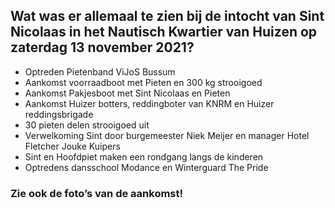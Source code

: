 ## Wat was er allemaal te zien bij de intocht van Sint Nicolaas in het Nautisch Kwartier van Huizen op zaterdag 13 november 2021?

- Optreden Pietenband ViJoS Bussum
- Aankomst voorraadboot met Pieten en 300 kg strooigoed
- Aankomst Pakjesboot met Sint Nicolaas en Pieten
- Aankomst Huizer botters, reddingboter van KNRM en Huizer reddingsbrigade
- 30 pieten delen strooigoed uit
- Verwelkoming Sint door burgemeester Niek Meijer en manager Hotel Fletcher Jouke Kuipers
- Sint en Hoofdpiet maken een rondgang langs de kinderen
- Optredens dansschool Modance en Winterguard The Pride

### Zie ook de foto’s van de aankomst!